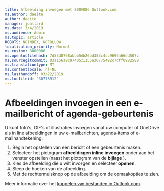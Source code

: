 ```yaml
---
title: Afbeelding invoegen met 8000086 Outlook.com
ms.author: daeite
author: daeite
manager: joallard
ms.date: 3/4/2019
ms.audience: Admin
ms.topic: article
ROBOTS: NOINDEX, NOFOLLOW
localization_priority: Normal
ms.custom: 8000086
ms.openlocfilehash: 7d53d8768abbb5db26bd353c4cc9696a66dd507c
ms.sourcegitcommit: 03a156a9c9740521155a30775492c7dff0982588
ms.translationtype: MT
ms.contentlocale: nl-NL
ms.lasthandoff: 03/22/2019
ms.locfileid: "30778912"
---
```

# <a name="insert-pictures-in-an-email-message-or-calendar-event"></a>Afbeeldingen invoegen in een e-mailbericht of agenda-gebeurtenis

U kunt foto's, GIF's of illustraties invoegen vanaf uw computer of OneDrive als in line afbeeldingen in uw e-mailberichten, agenda-items of e-mailhandtekening.

1. Begin het opstellen van een bericht of een gebeurtenis maken.
2. Selecteer het pictogram **afbeeldingen inline invoegen** onder aan het venster opstellen (naast het pictogram van de **bijlage** ).
3. Kies de afbeelding die u wilt invoegen en selecteer **openen**.
4. Sleep de hoeken van de afbeelding.
5. Met de rechtermuisknop op de afbeelding om de opmaakopties te zien.

Meer informatie over het [koppelen van bestanden in Outlook.com](https://support.office.com/article/8d7c1ea7-4e5f-44ce-bb6e-c5fcc92ba9ab).